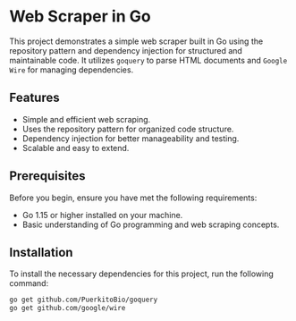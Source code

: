 # Web Scraper in Go

This project demonstrates a simple web scraper built in Go using the repository pattern and dependency injection for structured and maintainable code. It utilizes `goquery` to parse HTML documents and `Google Wire` for managing dependencies.

## Features

- Simple and efficient web scraping.
- Uses the repository pattern for organized code structure.
- Dependency injection for better manageability and testing.
- Scalable and easy to extend.

## Prerequisites

Before you begin, ensure you have met the following requirements:
- Go 1.15 or higher installed on your machine.
- Basic understanding of Go programming and web scraping concepts.

## Installation

To install the necessary dependencies for this project, run the following command:

```bash
go get github.com/PuerkitoBio/goquery
go get github.com/google/wire
